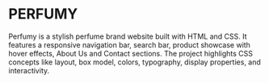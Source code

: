 # PERFUMY
Perfumy is a stylish perfume brand website built with HTML and CSS. It features a responsive navigation bar, search bar, product showcase with hover effects, About Us and Contact sections. The project highlights CSS concepts like layout, box model, colors, typography, display properties, and interactivity.
